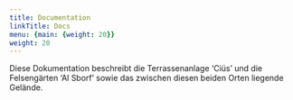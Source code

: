 ```yaml
---
title: Documentation
linkTitle: Docs
menu: {main: {weight: 20}}
weight: 20
---
```


Diese Dokumentation beschreibt die Terrassenanlage ‘Ciüs’ und die Felsengärten ‘Al Sborf’ 
sowie das zwischen diesen beiden Orten liegende Gelände.
